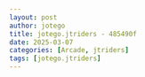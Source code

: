 ```yaml
---
layout: post
author: jotego
title: jotego.jtriders - 485490f
date: 2025-03-07
categories: [Arcade, jtriders]
tags: [jotego.jtriders]
---
```


